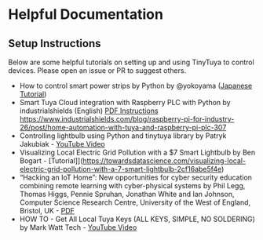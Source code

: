 # Helpful Documentation

## Setup Instructions

Below are some helpful tutorials on setting up and using TinyTuya to control devices. Please open an issue or PR to suggest others.

* How to control smart power strips by Python by @yokoyama ([Japanese Tutorial](https://flogics.com/wp/ja/2022/02/control-smart-power-strips-by-python/))
* Smart Tuya Cloud integration with Raspberry PLC with Python by industrialshields (English)  [PDF Instructions](https://www.industrialshields.com/web/content/276669?access_token=1f474610-27d8-4741-bea0-483bfe2abc76&unique=b032e5ee87b9c50009ef98c8b58a2d9c1081779d&download=true) https://www.industrialshields.com/blog/raspberry-pi-for-industry-26/post/home-automation-with-tuya-and-raspberry-pi-plc-307
* Controlling lightbulb using Python and tinytuya library by Patryk Jakubiak - [YouTube Video](https://www.youtube.com/watch?v=d6ZUfLQeKTg)
* Visualizing Local Electric Grid Pollution with a $7 Smart Lightbulb by Ben Bogart - [Tutorial]](https://towardsdatascience.com/visualizing-local-electric-grid-pollution-with-a-7-smart-lightbulb-2cf16abe5f4e) 
* “Hacking an IoT Home”: New opportunities for cyber security education combining remote learning with cyber-physical systems by Phil Legg, Thomas Higgs, Pennie Spruhan, Jonathan White and Ian Johnson,
Computer Science Research Centre, University of the West of England, Bristol, UK - [PDF](https://uwe-repository.worktribe.com/OutputFile/7337415)
* HOW TO - Get All Local Tuya Keys (ALL KEYS, SIMPLE, NO SOLDERING) by Mark Watt Tech - [YouTube Video](https://www.youtube.com/watch?v=YKvGYXw-_cE)